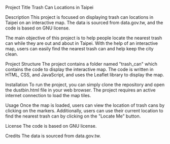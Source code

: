 Project Title
Trash Can Locations in Taipei

Description
This project is focused on displaying trash can locations in Taipei on an interactive map. The data is sourced from data.gov.tw, and the code is based on GNU license.

The main objective of this project is to help people locate the nearest trash can while they are out and about in Taipei. With the help of an interactive map, users can easily find the nearest trash can and help keep the city clean.

Project Structure
The project contains a folder named "trash_can" which contains the code to display the interactive map. The code is written in HTML, CSS, and JavaScript, and uses the Leaflet library to display the map.

Installation
To run the project, you can simply clone the repository and open the dustbin.html file in your web browser. The project requires an active internet connection to load the map tiles.

Usage
Once the map is loaded, users can view the location of trash cans by clicking on the markers. Additionally, users can use their current location to find the nearest trash can by clicking on the "Locate Me" button.

License
The code is based on GNU license.

Credits
The data is sourced from data.gov.tw.

